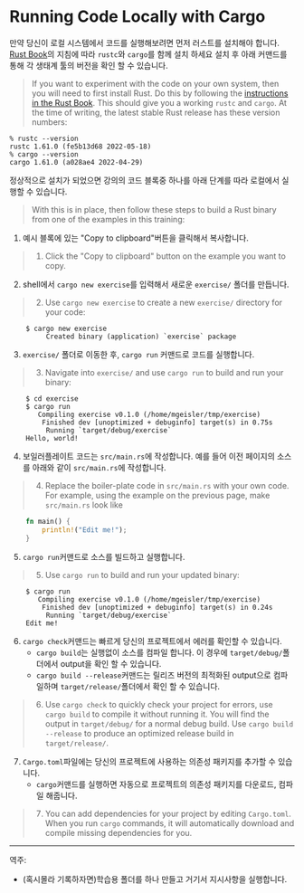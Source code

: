 # Running Code Locally with Cargo

만약 당신이 로컬 시스템에서 코드를 실행해보려면 먼저 러스트를 설치해야 합니다. 
[Rust Book][1]의 지침에 따라 `rustc`와 `cargo`를 함께 설치 하세요
설치 후 아래 커맨드를 통해 각 생태계 툴의 버전을 확인 할 수 있습니다. 
> If you want to experiment with the code on your own system, then you will need
>   to first install Rust. Do this by following the [instructions in the Rust
>   Book][1]. This should give you a working `rustc` and `cargo`. At the time of
>   writing, the latest stable Rust release has these version numbers:

```shell
% rustc --version
rustc 1.61.0 (fe5b13d68 2022-05-18)
% cargo --version
cargo 1.61.0 (a028ae4 2022-04-29)
```

정상적으로 설치가 되었으면 강의의 코드 블록중 하나를 아래 단계를 따라 로컬에서 실행할 수 있습니다.
> With this is in place, then follow these steps to build a Rust binary from one
of the examples in this training:

1. 예시 블록에 있는 "Copy to clipboard"버튼을 클릭해서 복사합니다.
> 1. Click the "Copy to clipboard" button on the example you want to copy.

2. shell에서 `cargo new exercise`를 입력해서 새로운 `exercise/` 폴더를 만듭니다.
> 2. Use `cargo new exercise` to create a new `exercise/` directory for your code:

```shell
    $ cargo new exercise
         Created binary (application) `exercise` package
```

3. `exercise/` 폴더로 이동한 후, `cargo run` 커맨드로 코드를 실행합니다.
> 3. Navigate into `exercise/` and use `cargo run` to build and run your binary:

```shell
    $ cd exercise
    $ cargo run
       Compiling exercise v0.1.0 (/home/mgeisler/tmp/exercise)
        Finished dev [unoptimized + debuginfo] target(s) in 0.75s
         Running `target/debug/exercise`
    Hello, world!
```

4. 보일러플레이트 코드는 `src/main.rs`에 작성합니다. 예를 들어 이전 페이지의 소스를 아래와 같이 `src/main.rs`에 작성합니다.
> 4. Replace the boiler-plate code in `src/main.rs` with your own code. For
   example, using the example on the previous page, make `src/main.rs` look like

```rust
    fn main() {
        println!("Edit me!");
    }
```

5. `cargo run`커맨드로 소스를 빌드하고 실행합니다.
> 5. Use `cargo run` to build and run your updated binary:

```shell
    $ cargo run
       Compiling exercise v0.1.0 (/home/mgeisler/tmp/exercise)
        Finished dev [unoptimized + debuginfo] target(s) in 0.24s
         Running `target/debug/exercise`
    Edit me!
```

6. `cargo check`커맨드는 빠르게 당신의 프로젝트에서 에러를 확인할 수 있습니다. 
    - `cargo build`는 실행없이 소스를 컴파일 합니다. 이 경우에 `target/debug/`폴더에서 output을 확인 할 수 있습니다. 
    - `cargo build --release`커맨드는 릴리즈 버전의 최적화된 output으로 컴파일하며 `target/release/`폴더에서 확인 할 수 있습니다.
> 6. Use `cargo check` to quickly check your project for errors, use `cargo build`
   to compile it without running it. You will find the output in `target/debug/`
   for a normal debug build. Use `cargo build --release` to produce an optimized
   release build in `target/release/`.

7. `Cargo.toml`파일에는 당신의 프로젝트에 사용하는 의존성 패키지를 추가할 수 있습니다. 
    - `cargo`커맨드를 실행하면 자동으로 프로젝트의 의존성 패키지를 다운로드, 컴파일 해줍니다.
> 7. You can add dependencies for your project by editing `Cargo.toml`. When you
   run `cargo` commands, it will automatically download and compile missing
   dependencies for you.

[1]: https://doc.rust-lang.org/book/ch01-01-installation.html


---
역주: 
- (혹시몰라 기록하자면)학습용 폴더를 하나 만들고 거기서 지시사항을 실행합니다.


